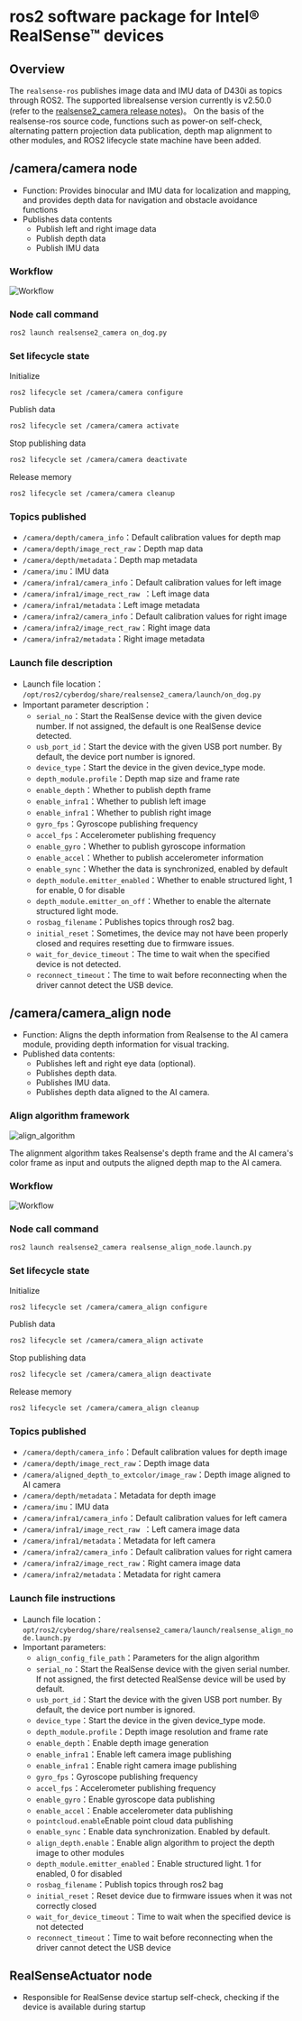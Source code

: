# ros2 software package for Intel® RealSense™ devices

## Overview
The ``realsense-ros`` publishes image data and IMU data of D430i as topics through ROS2.
The supported librealsense version currently is v2.50.0 (refer to the [realsense2_camera release notes](https://github.com/IntelRealSense/realsense-ros/releases))。
On the basis of the realsense-ros source code, functions such as power-on self-check, alternating pattern projection data publication, depth map alignment to other modules, and ROS2 lifecycle state machine have been added.

## /camera/camera node
 - Function: Provides binocular and IMU data for localization and mapping, and provides depth data for navigation and obstacle avoidance functions
 - Publishes data contents
   - Publish left and right image data
   - Publish depth data
   - Publish IMU data

### Workflow
![Workflow](./image/realsense-ros/lifecycle.png)


### Node call command
```bash
ros2 launch realsense2_camera on_dog.py
```
### Set lifecycle state
Initialize
```bash
ros2 lifecycle set /camera/camera configure
```
Publish data
```bash
ros2 lifecycle set /camera/camera activate
```
Stop publishing data
```bash
ros2 lifecycle set /camera/camera deactivate
```
Release memory
```bash
ros2 lifecycle set /camera/camera cleanup
```

### Topics published
- ``/camera/depth/camera_info``：Default calibration values for depth map
- ``/camera/depth/image_rect_raw``：Depth map data
- ``/camera/depth/metadata``：Depth map metadata
- ``/camera/imu``：IMU data
- ``/camera/infra1/camera_info``：Default calibration values for left image
- ``/camera/infra1/image_rect_raw ``：Left image data
- ``/camera/infra1/metadata``：Left image metadata
- ``/camera/infra2/camera_info``：Default calibration values for right image
- ``/camera/infra2/image_rect_raw``：Right image data
- ``/camera/infra2/metadata``：Right image metadata

### Launch file description
- Launch file location： ``/opt/ros2/cyberdog/share/realsense2_camera/launch/on_dog.py``
- Important parameter description：
  - ``serial_no``：Start the RealSense device with the given device number. If not assigned, the default is one RealSense device detected.
  - ``usb_port_id``：Start the device with the given USB port number. By default, the device port number is ignored.
  - ``device_type``：Start the device in the given device_type mode.
  - ``depth_module.profile``：Depth map size and frame rate
  - ``enable_depth``：Whether to publish depth frame
  - ``enable_infra1``：Whether to publish left image
  - ``enable_infra1``：Whether to publish right image
  - ``gyro_fps``：Gyroscope publishing frequency
  - ``accel_fps``：Accelerometer publishing frequency
  - ``enable_gyro``：Whether to publish gyroscope information
  - ``enable_accel``：Whether to publish accelerometer information
  - ``enable_sync``：Whether the data is synchronized, enabled by default
  - ``depth_module.emitter_enabled``：Whether to enable structured light, 1 for enable, 0 for disable
  - ``depth_module.emitter_on_off``：Whether to enable the alternate structured light mode.
  - ``rosbag_filename``：Publishes topics through ros2 bag.
  - ``initial_reset``：Sometimes, the device may not have been properly closed and requires resetting due to firmware issues.
  - ``wait_for_device_timeout``：The time to wait when the specified device is not detected.
  - ``reconnect_timeout``：The time to wait before reconnecting when the driver cannot detect the USB device.


## /camera/camera_align node
 - Function: Aligns the depth information from Realsense to the AI camera module, providing depth information for visual tracking.
 - Published data contents:
   - Publishes left and right eye data (optional).
   - Publishes depth data.
   - Publishes IMU data.
   - Publishes depth data aligned to the AI camera.

### Align algorithm framework

![align_algorithm](./image/realsense-ros/align_algorithm.png)

The alignment algorithm takes Realsense's depth frame and the AI camera's color frame as input and outputs the aligned depth map to the AI camera.

### Workflow
![Workflow](./image/realsense-ros/lifecycle.png)

### Node call command
```bash
ros2 launch realsense2_camera realsense_align_node.launch.py
```
### Set lifecycle state
Initialize
```bash
ros2 lifecycle set /camera/camera_align configure
```
Publish data
```bash
ros2 lifecycle set /camera/camera_align activate
```
Stop publishing data
```bash
ros2 lifecycle set /camera/camera_align deactivate
```
Release memory
```bash
ros2 lifecycle set /camera/camera_align cleanup
```

### Topics published
- ``/camera/depth/camera_info``：Default calibration values for depth image
- ``/camera/depth/image_rect_raw``：Depth image data
- ``/camera/aligned_depth_to_extcolor/image_raw``：Depth image aligned to AI camera
- ``/camera/depth/metadata``：Metadata for depth image
- ``/camera/imu``：IMU data
- ``/camera/infra1/camera_info``：Default calibration values for left camera
- ``/camera/infra1/image_rect_raw ``：Left camera image data
- ``/camera/infra1/metadata``：Metadata for left camera
- ``/camera/infra2/camera_info``：Default calibration values for right camera
- ``/camera/infra2/image_rect_raw``：Right camera image data
- ``/camera/infra2/metadata``：Metadata for right camera

### Launch file instructions
- Launch file location： ``opt/ros2/cyberdog/share/realsense2_camera/launch/realsense_align_node.launch.py``
- Important parameters:
  - ``align_config_file_path``：Parameters for the align algorithm
  - ``serial_no``：Start the RealSense device with the given serial number. If not assigned, the first detected RealSense device will be used by default.
  - ``usb_port_id``：Start the device with the given USB port number. By default, the device port number is ignored.
  - ``device_type``：Start the device in the given device_type mode.
  - ``depth_module.profile``：Depth image resolution and frame rate
  - ``enable_depth``：Enable depth image generation
  - ``enable_infra1``：Enable left camera image publishing
  - ``enable_infra1``：Enable right camera image publishing
  - ``gyro_fps``：Gyroscope publishing frequency
  - ``accel_fps``：Accelerometer publishing frequency
  - ``enable_gyro``：Enable gyroscope data publishing
  - ``enable_accel``：Enable accelerometer data publishing
  - ``pointcloud.enable``Enable point cloud data publishing
  - ``enable_sync``：Enable data synchronization. Enabled by default.
  - ``align_depth.enable``：Enable align algorithm to project the depth image to other modules
  - ``depth_module.emitter_enabled``：Enable structured light. 1 for enabled, 0 for disabled
  - ``rosbag_filename``：Publish topics through ros2 bag
  - ``initial_reset``：Reset device due to firmware issues when it was not correctly closed
  - ``wait_for_device_timeout``：Time to wait when the specified device is not detected
  - ``reconnect_timeout``：Time to wait before reconnecting when the driver cannot detect the USB device

## RealSenseActuator node
- Responsible for RealSense device startup self-check, checking if the device is available during startup
